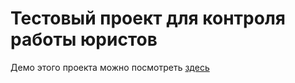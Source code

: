 # Тестовый проект для контроля работы юристов

Демо этого проекта можно посмотреть [здесь](https://gregtstu.github.io/test-hosting/)

